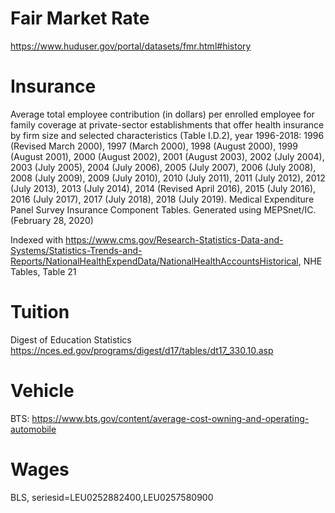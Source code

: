 # Fair Market Rate

https://www.huduser.gov/portal/datasets/fmr.html#history

# Insurance

Average total employee contribution (in dollars) per enrolled employee for family coverage at private-sector establishments that offer health insurance by firm size and selected characteristics (Table I.D.2), year 1996-2018: 1996 (Revised March 2000), 1997 (March 2000), 1998 (August 2000), 1999 (August 2001), 2000 (August 2002), 2001 (August 2003), 2002 (July 2004), 2003 (July 2005), 2004 (July 2006), 2005 (July 2007), 2006 (July 2008), 2008 (July 2009), 2009 (July 2010), 2010 (July 2011), 2011 (July 2012), 2012 (July 2013), 2013 (July 2014), 2014 (Revised April 2016), 2015 (July 2016), 2016 (July 2017), 2017 (July 2018), 2018 (July 2019). Medical Expenditure Panel Survey Insurance Component Tables. Generated using MEPSnet/IC. (February 28, 2020)

Indexed with https://www.cms.gov/Research-Statistics-Data-and-Systems/Statistics-Trends-and-Reports/NationalHealthExpendData/NationalHealthAccountsHistorical,
NHE Tables, Table 21


# Tuition

Digest of Education Statistics
https://nces.ed.gov/programs/digest/d17/tables/dt17_330.10.asp


# Vehicle

BTS: https://www.bts.gov/content/average-cost-owning-and-operating-automobile

# Wages

BLS, seriesid=LEU0252882400,LEU0257580900
